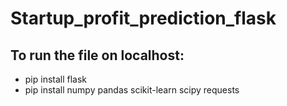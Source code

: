 # Startup_profit_prediction_flask

## To run the file on localhost:
* pip install flask
* pip install numpy pandas scikit-learn scipy requests

